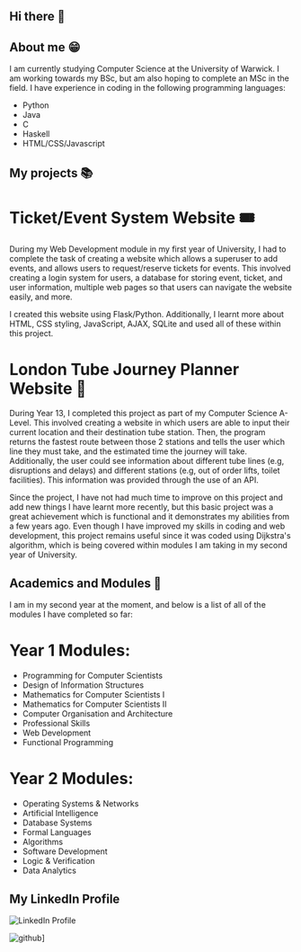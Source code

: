 ## Hi there 👋

<!--
**farheenfahim100/farheenfahim100** is a ✨ _special_ ✨ repository because its `README.md` (this file) appears on your GitHub profile.

Here are some ideas to get you started:

- 🔭 I’m currently working on ...
- 🌱 I’m currently learning ...
- 👯 I’m looking to collaborate on ...
- 🤔 I’m looking for help with ...
- 💬 Ask me about ...
- 📫 How to reach me: ...
- 😄 Pronouns: ...
- ⚡ Fun fact: ...
-->

## About me 😁

I am currently studying Computer Science at the University of Warwick. I am working towards my BSc, but am also hoping to complete an MSc in the field. I have experience in coding in the following programming languages:

- Python
- Java
- C
- Haskell
- HTML/CSS/Javascript


## My projects 📚

# Ticket/Event System Website 🎟️

During my Web Development module in my first year of University, I had to complete the task of creating a website which allows a superuser to add events, and allows users to request/reserve tickets for events. This involved creating a login system for users, a database for storing event, ticket, and user information, multiple web pages so that users can navigate the website easily, and more. 

I created this website using Flask/Python. Additionally, I learnt more about HTML, CSS styling, JavaScript, AJAX, SQLite and used all of these within this project. 

# London Tube Journey Planner Website 🚊

During Year 13, I completed this project as part of my Computer Science A-Level. This involved creating a website in which users are able to input their current location and their destination tube station. Then, the program returns the fastest route between those 2 stations and tells the user which line they must take, and the estimated time the journey will take. Additionally, the user could see information about different tube lines (e.g, disruptions and delays) and different stations (e.g, out of order lifts, toilet facilities). This information was provided through the use of an API. 

Since the project, I have not had much time to improve on this project and add new things I have learnt more recently, but this basic project was a great achievement which is functional and it demonstrates my abilities from a few years ago. Even though I have improved my skills in coding and web development, this project remains useful since it was coded using Dijkstra's algorithm, which is being covered within modules I am taking in my second year of University.

## Academics and Modules 📓

I am in my second year at the moment, and below is a list of all of the modules I have completed so far:

# Year 1 Modules:

- Programming for Computer Scientists
- Design of Information Structures
- Mathematics for Computer Scientists I
- Mathematics for Computer Scientists II
- Computer Organisation and Architecture
- Professional Skills
- Web Development
- Functional Programming

# Year 2 Modules:

- Operating Systems & Networks
- Artificial Intelligence
- Database Systems
- Formal Languages
- Algorithms
- Software Development
- Logic & Verification
- Data Analytics



## My LinkedIn Profile 

![LinkedIn Profile](https://img.shields.io/badge/LinkedIn-000000?style=for-the-badge&logo=LinkedIn&logoColor=blue)

![github](https://img.shields.io/badge/GitHub-000000?style=for-the-badge&logo=GitHub&logoColor=white)]

